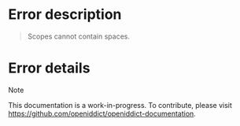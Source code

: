 # Error description

> Scopes cannot contain spaces.

# Error details

> [!NOTE]
> This documentation is a work-in-progress. To contribute, please visit https://github.com/openiddict/openiddict-documentation.
